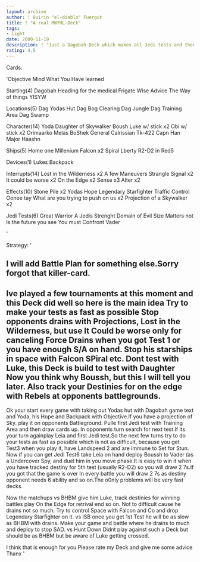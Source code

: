 ```yaml
---
layout: archive
author: ! Quirin "el-diablo" Fuergut
title: ! "A real MWYHL-Deck"
tags:
- Light
date: 2000-11-19
description: ! "Just a Dagobah-Deck which makes all Jedi tests and then does some beatdown.Please give me some advice because its my first submission of a normal Deck.The others nearly didnt get ratedso I just need some advice"
rating: 4.5
---
```

Cards: 

'Objective
Mind What You Have learned

Starting(4)
Dagobah
Heading for the medical Frigate
Wise Advice
The Way of things
YISYW

Locations(5)
Dag Yodas Hut
Dag Bog Clearing
Dag Jungle
Dag Training Area
Dag Swamp

Character(14)
Yoda
Daughter of Skywalker
Boush
Luke w/ stick x2
Obi w/ stick x2
Orimaarko
Melas
BoShek
General Calrissian
Tk-422
Capn Han
Major Haashn

Ships(5)
Home one
Millenium Falcon x2
Spiral
Lberty
R2-D2 in Red5

Devices(1)
Lukes Backpack

Interrupts(14)
Lost in the Wilderness x2
A few Maneuvers
Strangle
Signal x2
It could be worse x2
On the Edge x2
Sense x3
Alter x2

Effects(10)
Stone Pile x2
Yodas Hope
Legendary Starfighter
Traffic Control
Oonee tay
What are you trying to push on us x2
Projection of a Skywalker x2

Jedi Tests(6)
Great Warrior
A Jedis Strenght
Domain of Evil
Size Matters not
Is the future you see
You must Confront Vader

'

Strategy: '

I will add Battle Plan for something else.Sorry forgot that killer-card.
------------------------------------------------------------
Ive played a few tournaments at this moment and this Deck did well so here is the main idea
Try to make your tests as fast as possible
Stop opponents drains with Projections, Lost in the Wilderness, but use It Could be worse only for canceling Force Drains when you got Test 1 or you have enough S/A on hand. Stop his starships in space with Falcon SPiral etc.
 Dont test with Luke, this Deck is build to test with Daughter  Now you think why Boussh,
but this I will tell you later. Also track your Destinies for on the edge with Rebels at opponents battlegrounds.
----------------------------------
Ok your start every game with taking out Yodas hut with Dagobah game text and Yoda, his Hope and Backpack with Objective.If you have a projection of Sky. play it on opponents Battleground.
Pulle first Jedi test with Training Area and then draw cards up. In opponents turn search for next test.If its your turn againplay Leia and first Jedi test.So the next few turns try to do your tests as fast as possible which is not as difficult, because you get Test3 when you play it,
have Landspeed 2 and are immune to Set for Stun.
Now if you can get Jedi Test6 take Leia on hand deploy Boussh to Vader (as a Undercover Spy, and duel him in you move phase.It is easy to win it when you have tracked destiny for 5th test (usually R2-D2) so you will draw 2 7s.If you got that the game is over In every battle you will draw 2 7s as destiny opponent needs 6 ability and so on.The o0nly problems will be very fast decks.

Now the matchups
vs BHBM
give him Luke, track destinies for winning battles play On the Edge for retrival end so on.
Not to difficult cause he drains not so much.
Try to control Space with Falcon and Co and drop Legendary Starfighter on it.
vs ISB
once you get 1st Test he will be as slow as BHBM with drains. Make your game and battle where he drains to much and deploy to stop SAD.
vs Hunt Down
Didnt play against such a Deck but should be as BHBM but be aware of Luke getting crossed.

I think that is enough for you.Please rate my Deck and give me some advice
Thanx  '